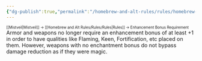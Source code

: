 ```yaml
---
{"dg-publish":true,"permalink":"/homebrew-and-alt-rules/rules/homebrew-alt-rules/enhancement-bonus-requirement/"}
---
```


<sup><sup>[[Mistveil\|Mistveil]] → [[Homebrew and Alt Rules/Rules/Rules\|Rules]] → Enhancement Bonus Requirement</sup></sup> 
Armor and weapons no longer require an enhancement bonus of at least +1 in order to have qualities like Flaming, Keen, Fortification, etc placed on them. However, weapons with no enchantment bonus do not bypass damage reduction as if they were magic.